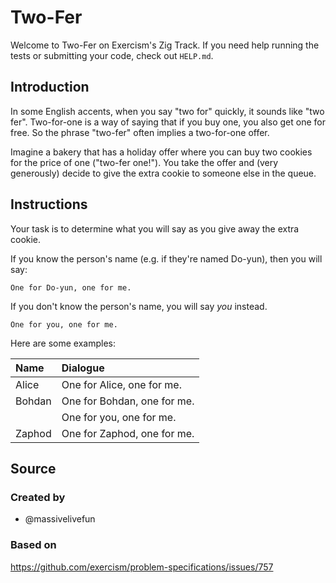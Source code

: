 # Two-Fer

Welcome to Two-Fer on Exercism's Zig Track.
If you need help running the tests or submitting your code, check out `HELP.md`.

## Introduction

In some English accents, when you say "two for" quickly, it sounds like "two fer".
Two-for-one is a way of saying that if you buy one, you also get one for free.
So the phrase "two-fer" often implies a two-for-one offer.

Imagine a bakery that has a holiday offer where you can buy two cookies for the price of one ("two-fer one!").
You take the offer and (very generously) decide to give the extra cookie to someone else in the queue.

## Instructions

Your task is to determine what you will say as you give away the extra cookie.

If you know the person's name (e.g. if they're named Do-yun), then you will say:

```text
One for Do-yun, one for me.
```

If you don't know the person's name, you will say _you_ instead.

```text
One for you, one for me.
```

Here are some examples:

| Name | Dialogue |
| :----- | :-------------------------- |
| Alice | One for Alice, one for me. |
| Bohdan | One for Bohdan, one for me. |
| | One for you, one for me. |
| Zaphod | One for Zaphod, one for me. |

## Source

### Created by

- @massivelivefun

### Based on

https://github.com/exercism/problem-specifications/issues/757
